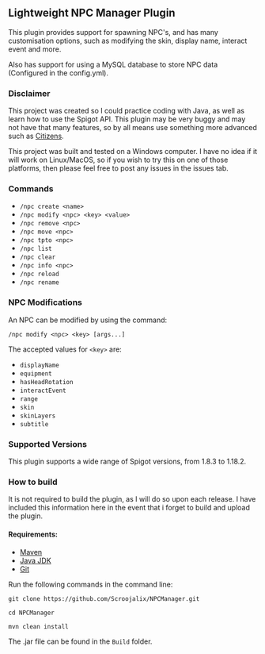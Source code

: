 ## Lightweight NPC Manager Plugin

This plugin provides support for spawning NPC's, and has many customisation options, such as modifying the skin, display name, interact event and more. 

Also has support for using a MySQL database to store NPC data (Configured in the config.yml).

### Disclaimer
This project was created so I could practice coding with Java, as well as learn how to use the Spigot API. This plugin may be very buggy and may not have that many features, so by all means use something more advanced such as [Citizens](https://www.spigotmc.org/resources/citizens.13811/).

This project was built and tested on a Windows computer. I have no idea if it will work on Linux/MacOS, so if you wish to try this on one of those platforms, then please feel free to post any issues in the issues tab.

### Commands

 * `/npc create <name>`
 * `/npc modify <npc> <key> <value>`
 * `/npc remove <npc>`
 * `/npc move <npc>`
 * `/npc tpto <npc>`
 * `/npc list`
 * `/npc clear`
 * `/npc info <npc>`
 * `/npc reload`
 * `/npc rename`

### NPC Modifications
An NPC can be modified by using the command:

`/npc modify <npc> <key> [args...]`

The accepted values for `<key>` are:

* `displayName`
* `equipment`
* `hasHeadRotation`
* `interactEvent`
* `range`
* `skin`
* `skinLayers`
* `subtitle`

### Supported Versions

This plugin supports a wide range of Spigot versions, from 1.8.3 to 1.18.2.

### How to build

It is not required to build the plugin, as I will do so upon each release. I have included this information here in the event that i forget to build and upload the plugin.

#### Requirements:

 * [Maven](https://maven.apache.org/download.cgi)
 * [Java JDK](https://www.oracle.com/au/java/technologies/javase-downloads.html)
 * [Git](https://git-scm.com/downloads)

Run the following commands in the command line:

```
git clone https://github.com/Scroojalix/NPCManager.git
```
```
cd NPCManager
```
```
mvn clean install
```

The .jar file can be found in the `Build` folder.

